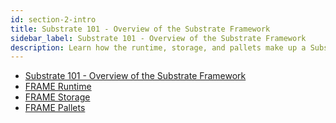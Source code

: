 ```yaml
---
id: section-2-intro
title: Substrate 101 - Overview of the Substrate Framework
sidebar_label: Substrate 101 - Overview of the Substrate Framework
description: Learn how the runtime, storage, and pallets make up a Substrate-based blockchain.
---
```


- [Substrate 101 - Overview of the Substrate Framework](./Substrate/section2/intro.md)
- [FRAME Runtime](./Substrate/section2/substrate-runtime.md)
- [FRAME Storage](./Substrate/section2/substrate-storage.md)
- [FRAME Pallets](./Substrate/section2/substrate-pallets.md)